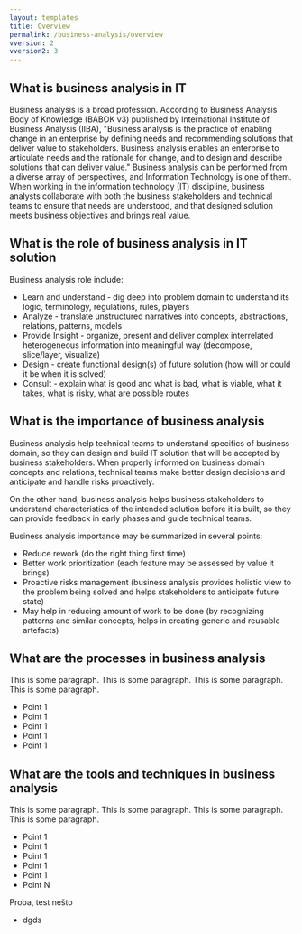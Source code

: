 ```yaml
---
layout: templates
title: Overview
permalink: /business-analysis/overview
vversion: 2
vversion2: 3
---
```



## What is business analysis in IT

Business analysis is a broad profession. According to Business Analysis Body of Knowledge (BABOK v3) published by International Institute of Business Analysis (IIBA), "Business analysis is the practice of enabling change in an enterprise by defining needs and recommending solutions that deliver value to stakeholders. Business analysis enables an enterprise to articulate needs and the rationale for change, and to design and describe solutions that can deliver value." Business analysis can be performed from a diverse array of perspectives, and Information Technology is one of them. 
When working in the information technology (IT) discipline, business analysts collaborate with both the business stakeholders and technical teams to ensure that needs are understood, and that designed solution meets business objectives and brings real value.
 
## What is the role of business analysis in IT solution
 
Business analysis role include:
* Learn and understand - dig deep into problem domain to understand its logic, terminology, regulations, rules, players
* Analyze - translate unstructured narratives into concepts, abstractions, relations, patterns, models
* Provide Insight - organize, present and deliver complex interrelated heterogeneous information into meaningful way (decompose, slice/layer, visualize)
* Design - create functional design(s) of future solution (how will or could it be when it is solved)
* Consult - explain what is good and what is bad, what is viable, what it takes, what is risky, what are possible routes
 
## What is the importance of business analysis

Business analysis help technical teams to understand specifics of business domain, so they can design and build IT solution that will be accepted by business stakeholders. When properly informed on business domain concepts and relations, technical teams make better design decisions and anticipate and handle risks proactively.

On the other hand, business analysis helps business stakeholders to understand characteristics of the intended solution before it is built, so they can provide feedback in early phases and guide technical teams.

Business analysis importance may be summarized in several points:
* Reduce rework (do the right thing first time)
* Better work prioritization (each feature may be assessed by value it brings)
* Proactive risks management (business analysis provides holistic view to the problem being solved and helps stakeholders to anticipate future state)
* May help in reducing amount of work to be done (by recognizing patterns and similar concepts, helps in creating generic and reusable artefacts)

## What are the processes in business analysis

This is some paragraph. This is some paragraph. This is some paragraph. This is some paragraph.

* Point 1
* Point 1
* Point 1
* Point 1
* Point 1

## What are the tools and techniques in business analysis

This is some paragraph. This is some paragraph. This is some paragraph. This is some paragraph.

* Point 1
* Point 1
* Point 1
* Point 1
* Point 1
* Point N

Proba, test nešto


* dgds


